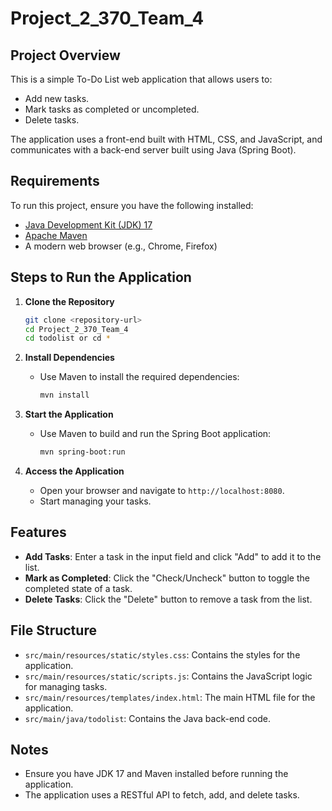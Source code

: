 # Project_2_370_Team_4

## Project Overview
This is a simple To-Do List web application that allows users to:
- Add new tasks.
- Mark tasks as completed or uncompleted.
- Delete tasks.

The application uses a front-end built with HTML, CSS, and JavaScript, and communicates with a back-end server built using Java (Spring Boot).

## Requirements
To run this project, ensure you have the following installed:
- [Java Development Kit (JDK) 17](https://www.oracle.com/java/technologies/javase-jdk17-downloads.html)
- [Apache Maven](https://maven.apache.org/)
- A modern web browser (e.g., Chrome, Firefox)

## Steps to Run the Application

1. **Clone the Repository**
   ```bash
   git clone <repository-url>
   cd Project_2_370_Team_4
   cd todolist or cd *
   ```

2. **Install Dependencies**
   - Use Maven to install the required dependencies:
     ```bash
     mvn install
     ```

3. **Start the Application**
   - Use Maven to build and run the Spring Boot application:
     ```bash
     mvn spring-boot:run
     ```

4. **Access the Application**
   - Open your browser and navigate to `http://localhost:8080`.
   - Start managing your tasks.

## Features
- **Add Tasks**: Enter a task in the input field and click "Add" to add it to the list.
- **Mark as Completed**: Click the "Check/Uncheck" button to toggle the completed state of a task.
- **Delete Tasks**: Click the "Delete" button to remove a task from the list.

## File Structure
- `src/main/resources/static/styles.css`: Contains the styles for the application.
- `src/main/resources/static/scripts.js`: Contains the JavaScript logic for managing tasks.
- `src/main/resources/templates/index.html`: The main HTML file for the application.
- `src/main/java/todolist`: Contains the Java back-end code.

## Notes
- Ensure you have JDK 17 and Maven installed before running the application.
- The application uses a RESTful API to fetch, add, and delete tasks.
